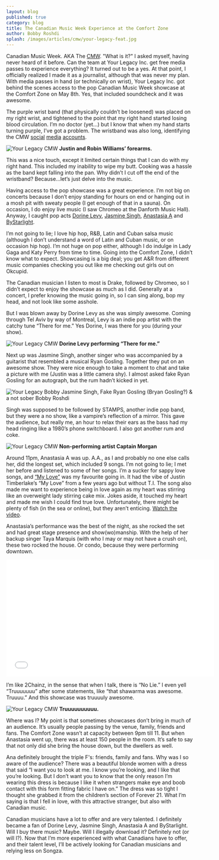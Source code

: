 ```yaml
---
layout: blog
published: true
category: blog
title: The Canadian Music Week Experience at the Comfort Zone
author: Bobby Roshdi
splash: /images/articles/cmw/your-legacy-feat.jpg
---
```


Canadian Music Week. AKA The [CMW](http://cmw.net). "What is it?" I asked myself, having never heard of it before. Can the team at Your Legacy Inc. get free media passes to experience everything? It turned out to be a yes. At that point, I officially realized I made it as a journalist, although that was never my plan. With media passes in hand (or technically on wrist), Your Legacy Inc. got behind the scenes access to the pop Canadian Music Week showcase at the Comfort Zone on May 8th. Yes, that included soundcheck and it was awesome.

The purple wrist band (that physically couldn’t be loosened) was placed on my right wrist, and tightened to the point that my right hand started losing blood circulation. I’m no doctor (yet…) but I know that when my hand starts turning purple, I’ve got a problem. The wristband was also long, identifying the CMW [social](https://www.facebook.com/canadianmusicweek) [media](https://www.youtube.com/user/CanadianMusicWeek?feature=watch) [accounts](https://twitter.com/CMW_Week). 

![Your Legacy CMW](/images/articles/cmw/your-legacy-wrist-bands.jpg)
**Justin and Robin Williams’ forearms.**

This was a nice touch, except it limited certain things that I can do with my right hand. This included my inability to wipe my butt. Cooking was a hassle as the band kept falling into the pan. Why didn’t I cut off the end of the wristband? Because...let’s just delve into the music. 

Having access to the pop showcase was a great experience. I’m not big on concerts because I don’t enjoy standing for hours on end or hanging out in a mosh pit with sweaty people (I get enough of that in a sauna). On occasion, I do enjoy live music (I saw Chromeo at the Danforth Music Hall). Anyway, I caught pop acts [Dorine Levy](http://dorinelevy.com), [Jasmine Singh](http://jasminesinghmusic.com), [Anastasia A](http://www.anastasiaamusic.net) and [ByStarlight](http://www.604records.com/604/home/artists/bystarlight-0). 

I’m not going to lie; I love hip hop, R&B, Latin and Cuban salsa music (although I don’t understand a word of Latin and Cuban music, or on occasion hip hop). I’m not huge on pop either, although I do indulge in Lady Gaga and Katy Perry from time to time. Going into the Comfort Zone, I didn’t know what to expect. Showcasing is a big deal; you get A&R from different music companies checking you out like me checking out girls out on Okcupid. 

The Canadian musician I listen to most is Drake, followed by Chromeo, so I didn’t expect to enjoy the showcase as much as I did. Generally at a concert, I prefer knowing the music going in, so I can sing along, bop my head, and not look like some asshole. 

But I was blown away by Dorine Levy as she was simply awesome. Coming through Tel Aviv by way of Montreal, Levy is an indie pop artist with the catchy tune “There for me.” Yes Dorine, I was there for you (during your show). 


![Your Legacy CMW](/images/articles/cmw/your-legacy-Dorine-Levy.jpg)
**Dorine Levy performing “There for me.”**


Next up was Jasmine Singh, another singer who was accompanied by a guitarist that resembled a musical Ryan Gosling. Together they put on an awesome show. They were nice enough to take a moment to chat and take a picture with me (Justin was a little camera shy). I almost asked fake Ryan Gosling for an autograph, but the rum hadn’t kicked in yet. 

![Your Legacy Bobby](/images/articles/cmw/your-legacy-bobby-pic.jpg)
Jasmine Singh, Fake Ryan Gosling (Bryan Gosling?) & a not sober Bobby Roshdi


Singh was supposed to be followed by STAMPS, another indie pop band, but they were a no show, like a vampire’s reflection of a mirror. This gave the audience, but really me, an hour to relax their ears as the bass had my head ringing like a 1980’s phone switchboard. I also got another rum and coke. 

![Your Legacy CMW](/images/articles/cmw/your-legacy-rum-and-coke.jpg)
**Non-performing artist Captain Morgan**

Around 11pm, Anastasia A was up. A.A., as I and probably no one else calls her, did the longest set, which included 9 songs. I’m not going to lie; I met her before and listened to some of her songs. I’m a sucker for sappy love songs, and [“My Love”](https://www.youtube.com/watch?v=L1dG_gQr5_U) was my favourite going in. It had the vibe of Justin Timberlake’s “My Love” from a few years ago but without T.I. The song also made me want to experience being in love again as my heart was stirring like an overweight lady stirring cake mix. Jokes aside, it touched my heart and made me wish I could find true love. Unfortunately, there might be plenty of fish (in the sea or online), but they aren’t enticing. [Watch the video](https://www.youtube.com/watch?v=yQRVd767hAQ).

Anastasia’s performance was the best of the night, as she rocked the set and had great stage presence and show(wo)manship. With the help of her backup singer Taya Marquis (with who I may or may not have a crush on), these two rocked the house. Or condo, because they were performing downtown.

<iframe width="560" height="315" src="//www.youtube.com/embed/yQRVd767hAQ" frameborder="0" allowfullscreen></iframe>

I’m like 2Chainz, in the sense that when I talk, there is “No Lie.” I even yell “Truuuuuuu” after some statements, like “that shawarma was awesome. Truuuu.” And this showcase was truuuuly awesome.

![Your Legacy CMW](/images/articles/cmw/tru.jpg)
**Truuuuuuuuuu.**
	
Where was I? My point is that sometimes showcases don’t bring in much of an audience. It’s usually people passing by the venue, family, friends and fans. The Comfort Zone wasn’t at capacity between 9pm till 11. But when Anastasia went up, there was at least 150 people in the room. It’s safe to say that not only did she bring the house down, but the dwellers as well.

Ana definitely brought the triple F's: friends, family and fans. Why was I so aware of the audience? There was a beautiful blonde women with a dress that said “I want you to look at me. I know you’re looking, and I like that you’re looking. But I don’t want you to know that the only reason I’m wearing this dress is because I like it when strangers make eye and boob contact with this form fitting fabric I have on.” The dress was so tight I thought she grabbed it from the children’s section of Forever 21. What I’m saying is that I fell in love, with this attractive stranger, but also with Canadian music. 

Canadian musicians have a lot to offer and are very talented. I definitely became a fan of Dorine Levy, Jasmine Singh, Anastasia A and ByStarlight. Will I buy there music? Maybe. Will I illegally download it? Definitely not (or will I?). Now that I’m more experienced with what Canadians have to offer, and their talent level, I’ll be actively looking for Canadian musicians and relying less on Songza.

